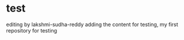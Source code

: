 test
====


 editing by lakshmi-sudha-reddy
adding the content for testing,
my first repository for testing
